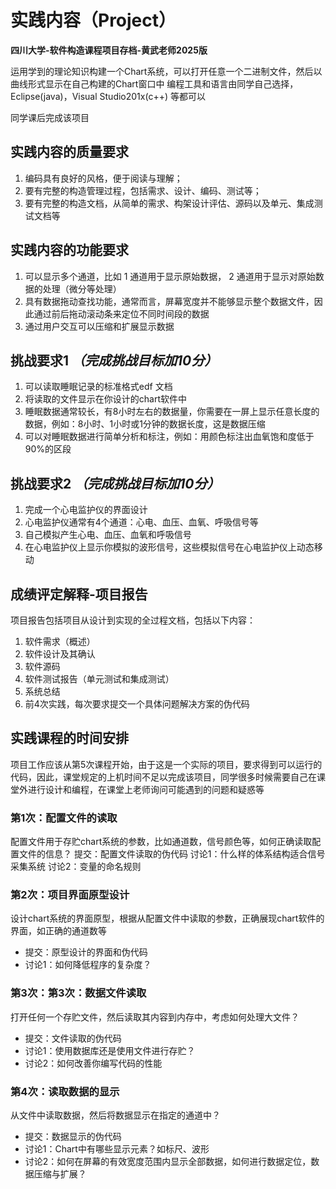 # 实践内容（Project）

**四川大学-软件构造课程项目存档-黄武老师2025版**

运用学到的理论知识构建一个Chart系统，可以打开任意一个二进制文件，然后以曲线形式显示在自己构建的Chart窗口中
编程工具和语言由同学自己选择，Eclipse(java)，Visual Studio201x(c++) 等都可以

同学课后完成该项目

## 实践内容的质量要求
1. 编码具有良好的风格，便于阅读与理解； 
2. 要有完整的构造管理过程，包括需求、设计、编码、测试等； 
3. 要有完整的构造文档，从简单的需求、构架设计评估、源码以及单元、集成测试文档等

## 实践内容的功能要求
1. 可以显示多个通道，比如 1 通道用于显示原始数据， 2 通道用于显示对原始数据的处理（微分等处理） 
2. 具有数据拖动查找功能，通常而言，屏幕宽度并不能够显示整个数据文件，因此通过前后拖动滚动条来定位不同时间段的数据 
3. 通过用户交互可以压缩和扩展显示数据

## 挑战要求1 *（完成挑战目标加10分）*
1. 可以读取睡眠记录的标准格式edf 文档 
2. 将读取的文件显示在你设计的chart软件中 
3. 睡眠数据通常较长，有8小时左右的数据量，你需要在一屏上显示任意长度的数据，例如：8小时、1小时或1分钟的数据长度，这是数据压缩 
4. 可以对睡眠数据进行简单分析和标注，例如：用颜色标注出血氧饱和度低于90%的区段

## 挑战要求2 *（完成挑战目标加10分）*
1. 完成一个心电监护仪的界面设计 
2. 心电监护仪通常有4个通道：心电、血压、血氧、呼吸信号等 
3. 自己模拟产生心电、血压、血氧和呼吸信号 
4. 在心电监护仪上显示你模拟的波形信号，这些模拟信号在心电监护仪上动态移动

## 成绩评定解释-项目报告
项目报告包括项目从设计到实现的全过程文档，包括以下内容： 
1. 软件需求（概述） 
2. 软件设计及其确认 
3. 软件源码 
4. 软件测试报告（单元测试和集成测试） 
5. 系统总结 
6. 前4次实践，每次要求提交一个具体问题解决方案的伪代码

## 实践课程的时间安排
项目工作应该从第5次课程开始，由于这是一个实际的项目，要求得到可以运行的代码，因此，课堂规定的上机时间不足以完成该项目，同学很多时候需要自己在课堂外进行设计和编程，在课堂上老师询问可能遇到的问题和疑惑等

### 第1次：配置文件的读取

配置文件用于存贮chart系统的参数，比如通道数，信号颜色等，如何正确读取配置文件的信息？
提交：配置文件读取的伪代码
讨论1：什么样的体系结构适合信号采集系统
讨论2：变量的命名规则

### 第2次：项目界面原型设计
设计chart系统的界面原型，根据从配置文件中读取的参数，正确展现chart软件的界面，如正确的通道数等
- 提交：原型设计的界面和伪代码 
- 讨论1：如何降低程序的复杂度？

### 第3次：第3次：数据文件读取
打开任何一个存贮文件，然后读取其内容到内存中，考虑如何处理大文件？
- 提交：文件读取的伪代码 
- 讨论1：使用数据库还是使用文件进行存贮？ 
- 讨论2：如何改善你编写代码的性能

### 第4次：读取数据的显示
从文件中读取数据，然后将数据显示在指定的通道中？
- 提交：数据显示的伪代码 
- 讨论1：Chart中有哪些显示元素？如标尺、波形 
- 讨论2：如何在屏幕的有效宽度范围内显示全部数据，如何进行数据定位，数据压缩与扩展？